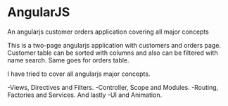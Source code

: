 # AngularJS
An angularjs customer orders application covering all major concepts

This is a two-page angularjs application with customers and orders page.
Customer table can be sorted with columns and also can be filtered with name search.
Same goes for orders table.

I have tried to cover all angularjs major concepts.

-Views, Directives and Filters.
-Controller, Scope and Modules.
-Routing, Factories and Services. And lastly
-UI and Animation.
